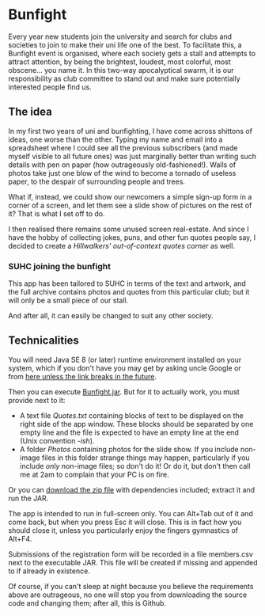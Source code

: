 # Bunfight
Every year new students join the university and search for clubs and societies to join to make their uni life one of the best. To facilitate this, a Bunfight event is organised, where each society gets a stall and attempts to attract attention, by being the brightest, loudest, most colorful, most obscene... you name it. In this two-way apocalyptical swarm, it is our responsibility as club committee to stand out and make sure potentially interested people find us.

## The idea
In my first two years of uni and bunfighting, I have come across shittons of ideas, one worse than the other. Typing my name and email into a spreadsheet where I could see all the previous subscribers (and made myself visible to all future ones) was just marginally better than writing such details with pen on paper (how outrageously old-fashioned!). Walls of photos take just one blow of the wind to become a tornado of useless paper, to the despair of surrounding people and trees.

What if, instead, we could show our newcomers a simple sign-up form in a corner of a screen, and let them see a slide show of pictures on the rest of it? That is what I set off to do.

I then realised there remains some unused screen real-estate. And since I have the hobby of collecting jokes, puns, and other fun quotes people say, I decided to create a *Hillwalkers' out-of-context quotes corner* as well.

### SUHC joining the bunfight
This app has been tailored to SUHC in terms of the text and artwork, and the full archive contains photos and quotes from this particular club; but it will only be a small piece of our stall.

And after all, it can easily be changed to suit any other society.

## Technicalities
You will need Java SE 8 (or later) runtime environment installed on your system, which if you don't have you may get by asking uncle Google or from [here unless the link breaks in the future](http://www.oracle.com/technetwork/java/javase/downloads/jre8-downloads-2133155.html).

Then you can execute [Bunfight.jar](https://github.com/teonistor/bunfight/raw/master/Bunfight.jar). But for it to actually work, you must provide next to it:
- A text file *Quotes.txt* containing blocks of text to be displayed on the right side of the app window. These blocks should be separated by one empty line and the file is expected to have an empty line at the end (Unix convention *-ish*).
- A folder *Photos* containing photos for the slide show. If you include non-image files in this folder strange things may happen, particularly if you include *only* non-image files; so don't do it! Or do it, but don't then call me at 2am to complain that your PC is on fire.

Or you can [download the zip file](https://github.com/teonistor/bunfight/raw/master/Bunfight.zip) with dependencies included; extract it and run the JAR.

The app is intended to run in full-screen only. You can Alt+Tab out of it and come back, but when you press Esc it will close. This is in fact how you should close it, unless you particularly enjoy the fingers gymnastics of Alt+F4.

Submissions of the registration form will be recorded in a file members.csv next to the executable JAR. This file will be created if missing and appended to if already in existence.

Of course, if you can't sleep at night because you believe the requirements above are outrageous, no one will stop you from downloading the source code and changing them; after all, this is Github. 
